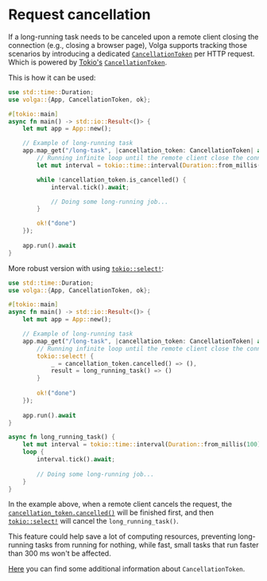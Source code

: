 # Request cancellation

If a long-running task needs to be canceled upon a remote client closing the connection (e.g., closing a browser page), Volga supports tracking those scenarios by introducing a dedicated [`CancellationToken`](https://docs.rs/volga/latest/volga/app/endpoints/args/cancellation_token/type.CancellationToken.html) per HTTP request. Which is powered by [Tokio's](https://tokio.rs/) [`CancellationToken`](https://docs.rs/tokio-util/0.7.13/tokio_util/sync/struct.CancellationToken.html).

This is how it can be used:

```rust
use std::time::Duration;
use volga::{App, CancellationToken, ok};

#[tokio::main]
async fn main() -> std::io::Result<()> {
    let mut app = App::new();

    // Example of long-running task
    app.map_get("/long-task", |cancellation_token: CancellationToken| async move {       
        // Running infinite loop until the remote client close the connection
        let mut interval = tokio::time::interval(Duration::from_millis(1000));

        while !cancellation_token.is_cancelled() {
            interval.tick().await;

            // Doing some long-running job...
        }

        ok!("done")
    });
    
    app.run().await
}
```
More robust version with using [`tokio::select!`](https://docs.rs/tokio/latest/tokio/macro.select.html):
```rust
use std::time::Duration;
use volga::{App, CancellationToken, ok};

#[tokio::main]
async fn main() -> std::io::Result<()> {
    let mut app = App::new();

    // Example of long-running task
    app.map_get("/long-task", |cancellation_token: CancellationToken| async move {
        // Running infinite loop until the remote client close the connection
        tokio::select! {
            _ = cancellation_token.cancelled() => (),
            result = long_running_task() => ()
        }
        
        ok!("done")
    });
    
    app.run().await
}

async fn long_running_task() {
    let mut interval = tokio::time::interval(Duration::from_millis(100));
    loop {
        interval.tick().await;
        
        // Doing some long-running job...
    }
}
```
In the example above, when a remote client cancels the request, the [`cancellation_token.cancelled()`](https://docs.rs/tokio-util/0.7.13/tokio_util/sync/struct.CancellationToken.html#method.cancelled) will be finished first, and then [`tokio::select!`](https://docs.rs/tokio/latest/tokio/macro.select.html) will cancel the `long_running_task()`.

This feature could help save a lot of computing resources, preventing long-running tasks from running for nothing, while fast, small tasks that run faster than 300 ms won't be affected.

[Here](https://docs.rs/tokio-util/latest/tokio_util/sync/struct.CancellationToken.html) you can find some additional information about `CancellationToken`.
